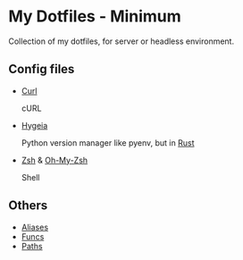 # My Dotfiles - Minimum

Collection of my dotfiles, for server or headless environment.

## Config files

- [Curl](https://curl.se)

  cURL

- [Hygeia](https://github.com/hygieia/hygieia)

  Python version manager like pyenv, but in [Rust](https://rust-lang.org)

- [Zsh](https://www.zsh.org/) & [Oh-My-Zsh](https://ohmyz.sh/)

  Shell

## Others

- [Aliases](./tree/master/.alias)
- [Funcs](./tree/master/.alias)
- [Paths](./tree/master/.path)